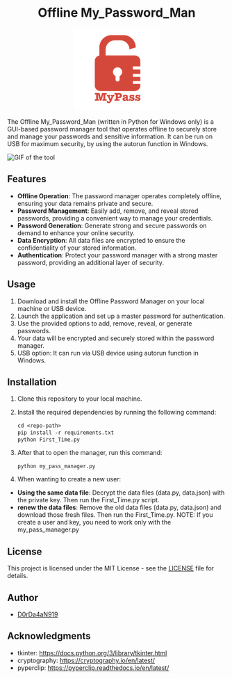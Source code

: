 <h1 align="center">
  Offline My_Password_Man
</h1>
<p align="center">
  <img src="logo.png" alt="Password Manager">
</p>
The Offline My_Password_Man (written in Python for Windows only) is a GUI-based password manager tool that operates offline to securely store and manage your passwords and sensitive information. It can be run on USB for maximum security, by using the autorun function in Windows.                     

![GIF of the tool](./video1.gif)
         
## Features

- **Offline Operation**: The password manager operates completely offline, ensuring your data remains private and secure.
- **Password Management**: Easily add, remove, and reveal stored passwords, providing a convenient way to manage your credentials.
- **Password Generation**: Generate strong and secure passwords on demand to enhance your online security.
- **Data Encryption**: All data files are encrypted to ensure the confidentiality of your stored information.
- **Authentication**: Protect your password manager with a strong master password, providing an additional layer of security.



## Usage

1. Download and install the Offline Password Manager on your local machine or USB device.
2. Launch the application and set up a master password for authentication.
3. Use the provided options to add, remove, reveal, or generate passwords.
4. Your data will be encrypted and securely stored within the password manager.
5. USB option: It can run via USB device using autorun function in Windows.



## Installation

1. Clone this repository to your local machine.
2. Install the required dependencies by running the following command:

   ```shell
   cd <repo-path>
   pip install -r requirements.txt
   python First_Time.py
3) After that to open the manager, run this command:

   ```shell
   python my_pass_manager.py
4) When wanting to create a new user:
- **Using the same data file**: Decrypt the data files (data.py, data.json) with the private key. Then run the First_Time.py script.
- **renew the data files**: Remove the old data files (data.py, data.json)
and download those fresh files. Then run the First_Time.py.
NOTE: If you create a user and key, you need to work only with the my_pass_manager.py
   
## License

This project is licensed under the MIT License - see the [LICENSE](LICENSE) file for details.

## Author

- [D0rDa4aN919](https://github.com/D0rDa4aN919)

## Acknowledgments

- tkinter: https://docs.python.org/3/library/tkinter.html
- cryptography: https://cryptography.io/en/latest/
- pyperclip: https://pyperclip.readthedocs.io/en/latest/



